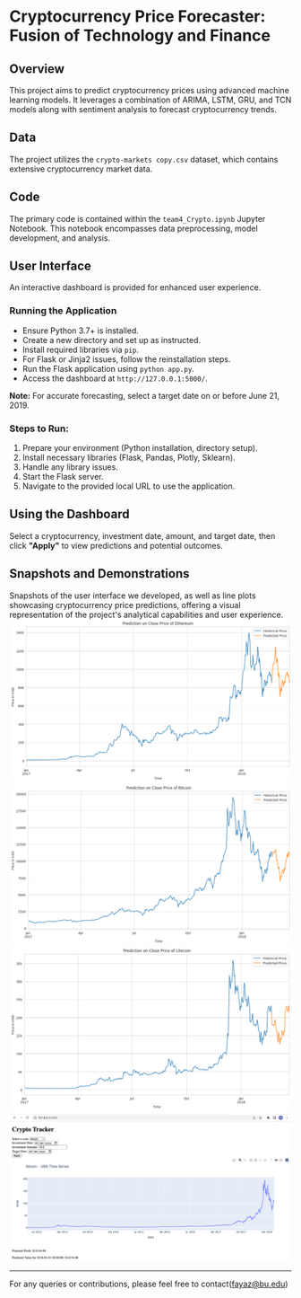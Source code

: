 # Cryptocurrency Price Forecaster: Fusion of Technology and Finance

## Overview
This project aims to predict cryptocurrency prices using advanced machine learning models. It leverages a combination of ARIMA, LSTM, GRU, and TCN models along with sentiment analysis to forecast cryptocurrency trends.

## Data
The project utilizes the `crypto-markets copy.csv` dataset, which contains extensive cryptocurrency market data.

## Code
The primary code is contained within the `team4_Crypto.ipynb` Jupyter Notebook. This notebook encompasses data preprocessing, model development, and analysis.

## User Interface
An interactive dashboard is provided for enhanced user experience.

### Running the Application
- Ensure Python 3.7+ is installed.
- Create a new directory and set up as instructed.
- Install required libraries via `pip`.
- For Flask or Jinja2 issues, follow the reinstallation steps.
- Run the Flask application using `python app.py`.
- Access the dashboard at `http://127.0.0.1:5000/`.

**Note:** For accurate forecasting, select a target date on or before June 21, 2019.

### Steps to Run:
1. Prepare your environment (Python installation, directory setup).
2. Install necessary libraries (Flask, Pandas, Plotly, Sklearn).
3. Handle any library issues.
4. Start the Flask server.
5. Navigate to the provided local URL to use the application.

## Using the Dashboard
Select a cryptocurrency, investment date, amount, and target date, then click **"Apply"** to view predictions and potential outcomes.

## Snapshots and Demonstrations
Snapshots of the user interface we developed, as well as line plots showcasing cryptocurrency price predictions, offering a visual representation of the project's analytical capabilities and user experience.
![result1](results/img1.png)
![result2](results/img2.png)
![result3](results/img3.png)
![result4](results/img4.png)


---

For any queries or contributions, please feel free to contact(fayaz@bu.edu)

